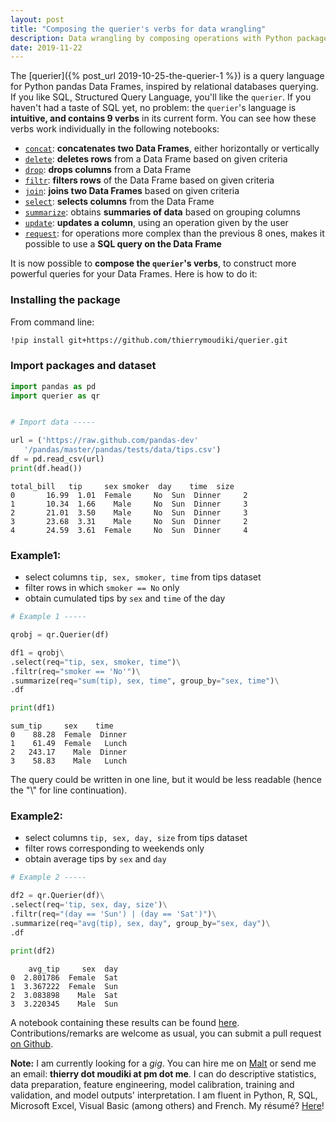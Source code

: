```yaml
---
layout: post
title: "Composing the querier's verbs for data wrangling"
description: Data wrangling by composing operations with Python package querier
date: 2019-11-22
---
```




The [querier]({% post_url 2019-10-25-the-querier-1 %}) is a query language for Python pandas Data Frames, inspired by relational databases querying. If you like SQL, Structured Query Language, you'll like the `querier`. If you haven't had a taste of SQL yet, no problem: the `querier`'s language is __intuitive, and contains 9 verbs__ in its current form. You can see how these verbs work individually  in the following notebooks: 

- [`concat`](https://github.com/thierrymoudiki/querier/blob/master/querier/demo/thierrymoudiki_251019_concat.ipynb): __concatenates two Data Frames__, either horizontally or vertically
- [`delete`](https://github.com/thierrymoudiki/querier/blob/master/querier/demo/thierrymoudiki_241019_delete.ipynb): __deletes rows__ from a Data Frame based on given criteria
- [`drop`](https://github.com/thierrymoudiki/querier/blob/master/querier/demo/thierrymoudiki_241019_drop.ipynb): __drops columns__ from a Data Frame
- [`filtr`](https://github.com/thierrymoudiki/querier/blob/master/querier/demo/thierrymoudiki_231019_filtr.ipynb): __filters rows__ of the Data Frame based on given criteria
- [`join`](https://github.com/thierrymoudiki/querier/blob/master/querier/demo/thierrymoudiki_231019_join.ipynb): __joins two Data Frames__ based on given criteria 
- [`select`](https://github.com/thierrymoudiki/querier/blob/master/querier/demo/thierrymoudiki_231019_select.ipynb): __selects columns__ from the Data Frame
- [`summarize`](https://github.com/thierrymoudiki/querier/blob/master/querier/demo/thierrymoudiki_231019_summarize.ipynb): obtains __summaries of data__ based on grouping columns
- [`update`](https://github.com/thierrymoudiki/querier/blob/master/querier/demo/thierrymoudiki_251019_update.ipynb): __updates a column__, using an operation given by the user
- [`request`](https://github.com/thierrymoudiki/querier/blob/master/querier/demo/thierrymoudiki_231019_request.ipynb): for operations more complex than the previous 8 ones, makes it possible to use a __SQL query on the Data Frame__


It is now possible to __compose the `querier`'s verbs__, to construct  more powerful queries for your Data Frames. Here is how to do it: 

### Installing the package

From command line: 

```bash
!pip install git+https://github.com/thierrymoudiki/querier.git
```

### Import packages and dataset

```python
import pandas as pd
import querier as qr


# Import data -----

url = ('https://raw.github.com/pandas-dev'
   '/pandas/master/pandas/tests/data/tips.csv')
df = pd.read_csv(url)
print(df.head())
```
```
total_bill   tip     sex smoker  day    time  size
0       16.99  1.01  Female     No  Sun  Dinner     2
1       10.34  1.66    Male     No  Sun  Dinner     3
2       21.01  3.50    Male     No  Sun  Dinner     3
3       23.68  3.31    Male     No  Sun  Dinner     2
4       24.59  3.61  Female     No  Sun  Dinner     4

```

### Example1: 

- select columns `tip, sex, smoker, time` from tips dataset
- filter rows in which `smoker == No` only
- obtain cumulated tips by `sex` and `time` of the day

```python
# Example 1 -----

qrobj = qr.Querier(df)

df1 = qrobj\
.select(req="tip, sex, smoker, time")\
.filtr(req="smoker == 'No'")\
.summarize(req="sum(tip), sex, time", group_by="sex, time")\
.df

print(df1)
```
```
sum_tip     sex    time
0    88.28  Female  Dinner
1    61.49  Female   Lunch
2   243.17    Male  Dinner
3    58.83    Male   Lunch

```

The query could be written in one line, but it would be less readable (hence the "\\" for line continuation).

### Example2: 

- select columns `tip, sex, day, size` from tips dataset
- filter rows corresponding to weekends only
- obtain average tips by `sex` and `day`

```python
# Example 2 -----

df2 = qr.Querier(df)\
.select(req='tip, sex, day, size')\
.filtr(req="(day == 'Sun') | (day == 'Sat')")\
.summarize(req="avg(tip), sex, day", group_by="sex, day")\
.df

print(df2)
```
```
    avg_tip     sex  day
0  2.801786  Female  Sat
1  3.367222  Female  Sun
2  3.083898    Male  Sat
3  3.220345    Male  Sun
```


A notebook containing these results can be found [here](https://github.com/thierrymoudiki/querier/blob/master/querier/demo/thierrymoudiki_221119_chaining.ipynb). Contributions/remarks are welcome as usual, you can submit a pull request [on Github](https://github.com/thierrymoudiki/querier).


__Note:__ I am currently looking for a _gig_. You can hire me on [Malt](https://www.malt.fr/profile/thierrymoudiki) or send me an email: __thierry dot moudiki at pm dot me__. I can do descriptive statistics, data preparation, feature engineering, model calibration, training and validation, and model outputs' interpretation. I am fluent in Python, R, SQL, Microsoft Excel, Visual Basic (among others) and French. My résumé? [Here]({{base}}/cv/thierry-moudiki.pdf)!



